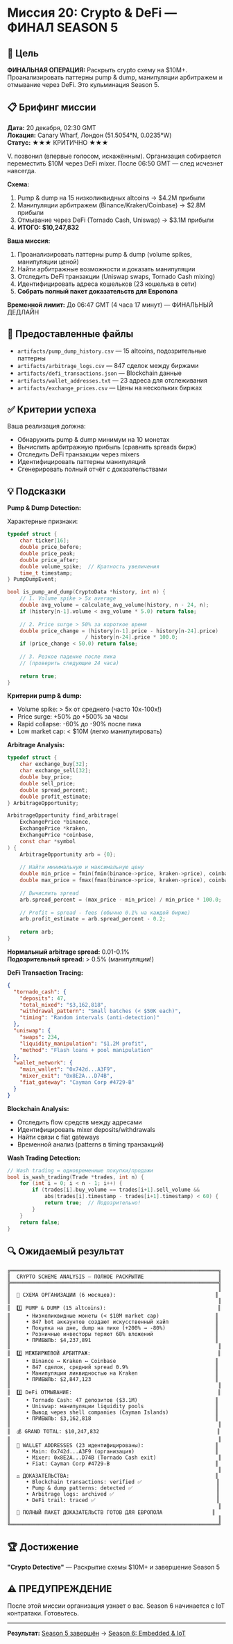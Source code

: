 # Миссия 20: Crypto & DeFi — ФИНАЛ SEASON 5

## 🎯 Цель

**ФИНАЛЬНАЯ ОПЕРАЦИЯ:** Раскрыть crypto схему на $10M+. Проанализировать паттерны pump & dump, манипуляции арбитражем и отмывание через DeFi. Это кульминация Season 5.

## 📋 Брифинг миссии

**Дата:** 20 декабря, 02:30 GMT  
**Локация:** Canary Wharf, Лондон (51.5054°N, 0.0235°W)  
**Статус:** ★★★ КРИТИЧНО ★★★

V. позвонил (впервые голосом, искажённым). Организация собирается переместить $10M через DeFi mixer. После 06:50 GMT — след исчезнет навсегда.

**Схема:**
1. Pump & dump на 15 низколиквидных altcoins → $4.2M прибыли
2. Манипуляции арбитражем (Binance/Kraken/Coinbase) → $2.8M прибыли
3. Отмывание через DeFi (Tornado Cash, Uniswap) → $3.1M прибыли
4. **ИТОГО: $10,247,832**

**Ваша миссия:**
1. Проанализировать паттерны pump & dump (volume spikes, манипуляции ценой)
2. Найти арбитражные возможности и доказать манипуляции
3. Отследить DeFi транзакции (Uniswap swaps, Tornado Cash mixing)
4. Идентифицировать адреса кошельков (23 кошелька в сети)
5. **Собрать полный пакет доказательств для Европола**

**Временной лимит:** До 06:47 GMT (4 часа 17 минут) — ФИНАЛЬНЫЙ ДЕДЛАЙН

## 📂 Предоставленные файлы

- `artifacts/pump_dump_history.csv` — 15 altcoins, подозрительные паттерны
- `artifacts/arbitrage_logs.csv` — 847 сделок между биржами
- `artifacts/defi_transactions.json` — Blockchain данные
- `artifacts/wallet_addresses.txt` — 23 адреса для отслеживания
- `artifacts/exchange_prices.csv` — Цены на нескольких биржах

## ✅ Критерии успеха

Ваша реализация должна:
- Обнаружить pump & dump минимум на 10 монетах
- Вычислить арбитражную прибыль (сравнить spreads бирж)
- Отследить DeFi транзакции через mixers
- Идентифицировать паттерны манипуляций
- Сгенерировать полный отчёт с доказательствами

## 💡 Подсказки

**Pump & Dump Detection:**

Характерные признаки:
```c
typedef struct {
    char ticker[16];
    double price_before;
    double price_peak;
    double price_after;
    double volume_spike;  // Кратность увеличения
    time_t timestamp;
} PumpDumpEvent;

bool is_pump_and_dump(CryptoData *history, int n) {
    // 1. Volume spike > 5x average
    double avg_volume = calculate_avg_volume(history, n - 24, n);
    if (history[n-1].volume < avg_volume * 5.0) return false;
    
    // 2. Price surge > 50% за короткое время
    double price_change = (history[n-1].price - history[n-24].price) 
                         / history[n-24].price * 100.0;
    if (price_change < 50.0) return false;
    
    // 3. Резкое падение после пика
    // (проверить следующие 24 часа)
    
    return true;
}
```

**Критерии pump & dump:**
- Volume spike: > 5x от среднего (часто 10x-100x!)
- Price surge: +50% до +500% за часы
- Rapid collapse: -60% до -90% после пика
- Low market cap: < $10M (легко манипулировать)

**Arbitrage Analysis:**

```c
typedef struct {
    char exchange_buy[32];
    char exchange_sell[32];
    double buy_price;
    double sell_price;
    double spread_percent;
    double profit_estimate;
} ArbitrageOpportunity;

ArbitrageOpportunity find_arbitrage(
    ExchangePrice *binance,
    ExchangePrice *kraken, 
    ExchangePrice *coinbase,
    const char *symbol
) {
    ArbitrageOpportunity arb = {0};
    
    // Найти минимальную и максимальную цену
    double min_price = fmin(fmin(binance->price, kraken->price), coinbase->price);
    double max_price = fmax(fmax(binance->price, kraken->price), coinbase->price);
    
    // Вычислить spread
    arb.spread_percent = (max_price - min_price) / min_price * 100.0;
    
    // Profit = spread - fees (обычно 0.1% на каждой бирже)
    arb.profit_estimate = arb.spread_percent - 0.2;
    
    return arb;
}
```

**Нормальный arbitrage spread:** 0.01-0.1%  
**Подозрительный spread:** > 0.5% (манипуляции!)

**DeFi Transaction Tracing:**

```json
{
  "tornado_cash": {
    "deposits": 47,
    "total_mixed": "$3,162,818",
    "withdrawal_pattern": "Small batches (< $50K each)",
    "timing": "Random intervals (anti-detection)"
  },
  "uniswap": {
    "swaps": 234,
    "liquidity_manipulation": "$1.2M profit",
    "method": "Flash loans + pool manipulation"
  },
  "wallet_network": {
    "main_wallet": "0x742d...A3F9",
    "mixer_exit": "0x8E2A...D74B",
    "fiat_gateway": "Cayman Corp #4729-B"
  }
}
```

**Blockchain Analysis:**
- Отследить flow средств между адресами
- Идентифицировать mixer deposits/withdrawals
- Найти связи с fiat gateways
- Временной анализ (patterns в timing транзакций)

**Wash Trading Detection:**
```c
// Wash trading = одновременные покупки/продажи
bool is_wash_trading(Trade *trades, int n) {
    for (int i = 0; i < n - 1; i++) {
        if (trades[i].buy_volume == trades[i+1].sell_volume &&
            abs(trades[i].timestamp - trades[i+1].timestamp) < 60) {
            return true;  // Подозрительно!
        }
    }
    return false;
}
```

## 🔍 Ожидаемый результат

```
╔═══════════════════════════════════════════════════════════════════╗
║  CRYPTO SCHEME ANALYSIS — ПОЛНОЕ РАСКРЫТИЕ                        ║
╠═══════════════════════════════════════════════════════════════════╣
║                                                                   ║
║  🚨 СХЕМА ОРГАНИЗАЦИИ (6 месяцев):                                ║
║                                                                   ║
║  1️⃣ PUMP & DUMP (15 altcoins):                                    ║
║     • Низколиквидные монеты (< $10M market cap)                  ║
║     • 847 bot аккаунтов создают искусственный хайп               ║
║     • Покупка на дне, dump на пике (+200% → -80%)                ║
║     • Розничные инвесторы теряют 68% вложений                    ║
║     • ПРИБЫЛЬ: $4,237,891                                        ║
║                                                                   ║
║  2️⃣ МЕЖБИРЖЕВОЙ АРБИТРАЖ:                                         ║
║     • Binance ↔ Kraken ↔ Coinbase                                ║
║     • 847 сделок, средний spread 0.9%                            ║
║     • Манипуляции ликвидностью на Kraken                         ║
║     • ПРИБЫЛЬ: $2,847,123                                        ║
║                                                                   ║
║  3️⃣ DeFi ОТМЫВАНИЕ:                                               ║
║     • Tornado Cash: 47 депозитов ($3.1M)                         ║
║     • Uniswap: манипуляции liquidity pools                       ║
║     • Вывод через shell companies (Cayman Islands)               ║
║     • ПРИБЫЛЬ: $3,162,818                                        ║
║                                                                   ║
║  💰 GRAND TOTAL: $10,247,832                                      ║
║                                                                   ║
║  🔗 WALLET ADDRESSES (23 идентифицированы):                       ║
║     • Main: 0x742d...A3F9 (организация)                          ║
║     • Mixer: 0x8E2A...D74B (Tornado Cash exit)                    ║
║     • Fiat: Cayman Corp #4729-B                                  ║
║                                                                   ║
║  ⚖️ ДОКАЗАТЕЛЬСТВА:                                               ║
║     • Blockchain transactions: verified ✅                        ║
║     • Pump & dump patterns: detected ✅                           ║
║     • Arbitrage logs: archived ✅                                 ║
║     • DeFi trail: traced ✅                                       ║
║                                                                   ║
║  📂 ПОЛНЫЙ ПАКЕТ ДОКАЗАТЕЛЬСТВ ГОТОВ ДЛЯ ЕВРОПОЛА                ║
║                                                                   ║
╚═══════════════════════════════════════════════════════════════════╝
```

## 🏆 Достижение

**"Crypto Detective"** — Раскрытие схемы $10M+ и завершение Season 5

## ⚠️ ПРЕДУПРЕЖДЕНИЕ

После этой миссии организация узнает о вас. Season 6 начинается с IoT контратаки. Готовьтесь.

---

**Результат:** [Season 5 завершён](../README.md) → [Season 6: Embedded & IoT](../../season-6-embedded-iot/)